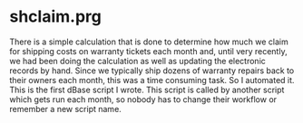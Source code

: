 # shclaim.prg
There is a simple calculation that is done to determine how much we claim for shipping costs on warranty tickets each month and, until very recently, we had been doing the calculation as well as updating the electronic records by hand. Since we typically ship dozens of warranty repairs back to their owners each month, this was a time consuming task. So I automated it. This is the first dBase script I wrote. 
This script is called by another script which gets run each month, so nobody has to change their workflow or remember a new script name. 